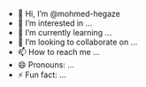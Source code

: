 - 👋 Hi, I’m @mohmed-hegaze
- 👀 I’m interested in ...
- 🌱 I’m currently learning ...
- 💞️ I’m looking to collaborate on ...
- 📫 How to reach me ...
- 😄 Pronouns: ...
- ⚡ Fun fact: ...

<!---
mohmed-hegaze/mohmed-hegaze is a ✨ special ✨ repository because its `README.md` (this file) appears on your GitHub profile.
You can click the Preview link to take a look at your changes.
--->
